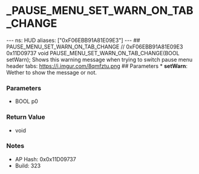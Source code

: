 # _PAUSE_MENU_SET_WARN_ON_TAB_CHANGE

--- ns: HUD aliases: ["0xF06EBB91A81E09E3"] --- ## PAUSE_MENU_SET_WARN_ON_TAB_CHANGE  // 0xF06EBB91A81E09E3 0x11D09737 void PAUSE_MENU_SET_WARN_ON_TAB_CHANGE(BOOL setWarn);  Shows this warning message when trying to switch pause menu header tabs: https://i.imgur.com/8qmfztu.png  ## Parameters * **setWarn**: Wether to show the message or not.

### Parameters
* BOOL p0

### Return Value
* void

### Notes
* AP Hash: 0x0x11D09737
* Build: 323

